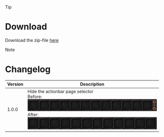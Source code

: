 > [!TIP]
> # Download
> Download the zip-file [here](https://github.com/Makume/ReturnOfReckoning-AddOns/blob/main/HideActionBarPageSelector/HideActionBarPageSelector.zip)

> [!NOTE]
> # Changelog
> 
> | Version  | Description |
> | ------------- | ------------- |
> | 1.0.0  | Hide the actionbar page selector <br>Before:<br>![with](https://github.com/Makume/ReturnOfReckoning-AddOns/blob/main/HideActionBarPageSelector/(Images)/with.png)<br>After:<br>![without](https://github.com/Makume/ReturnOfReckoning-AddOns/blob/main/HideActionBarPageSelector/(Images)/without.png) |
